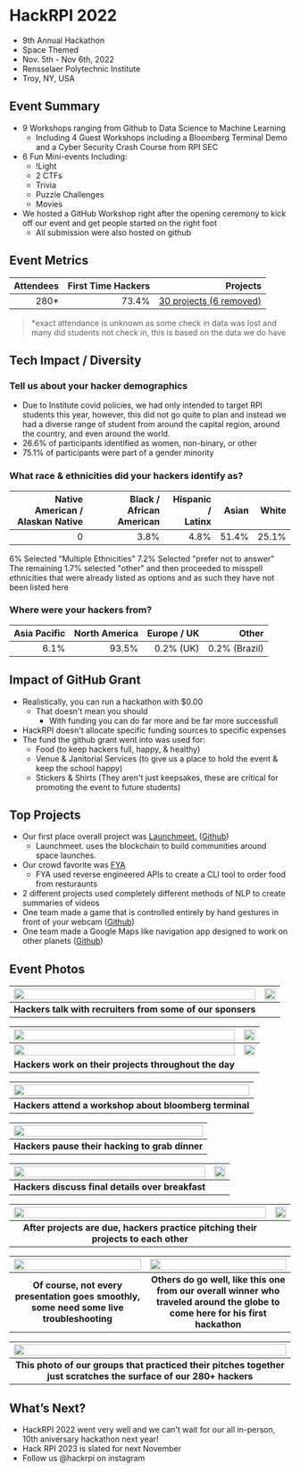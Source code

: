 # HackRPI 2022
 - 9th Annual Hackathon
 - Space Themed
 - Nov. 5th - Nov 6th, 2022 
 - Rensselaer Polytechnic Institute
 - Troy, NY, USA  

## Event Summary

- 9 Workshops ranging from Github to Data Science to Machine Learning
  - Including 4 Guest Workshops including a Bloomberg Terminal Demo and a Cyber Security Crash Course from RPI SEC
- 6 Fun Mini-events Including:
  - !Light
  - 2 CTFs
  - Trivia
  - Puzzle Challenges
  - Movies
- We hosted a GitHub Workshop right after the opening ceremony to kick off our event and get people started on the right foot
  - All submission were also hosted on github

## Event Metrics 

| Attendees |First Time Hackers| Projects|
|---------------:|--------------:|------------:|
|280*|73.4%|[30 projects (6 removed)](https://hackrpi-2022.devpost.com/project-gallery)| 
> *exact attendance is unknown as some check in data was lost and many did students not check in, this is based on the data we do have

## Tech Impact / Diversity 

### Tell us about your hacker demographics
 - Due to Institute covid policies, we had only intended to target RPI students this year, however, this did not go quite to plan and instead we had a diverse range of student from around the capital region, around the country, and even around the world. 
 - 26.6% of participants identified as women, non-binary, or other
 - 75.1% of participants were part of a gender minority

### What race & ethnicities did your hackers identify as?
| Native American / <br> Alaskan Native | Black / <br> African American | Hispanic / <br> Latinx | Asian | White |
|---------------:|--------------:|------------:|---------:|--------:|
|0|3.8%|4.8%|51.4%|25.1%|

6% Selected "Multiple Ethnicities"
7.2% Selected "prefer not to answer"
The remaining 1.7% selected "other" and then proceeded to misspell ethnicities that were already listed as options
  and as such they have not been listed here

### Where were your hackers from?
| Asia Pacific | North America | Europe / UK | Other |
|---------------:|--------------:|------------:|---------:|
|6.1%|93.5%|0.2% (UK)|0.2% (Brazil)|

## Impact of GitHub Grant
- Realistically, you can run a hackathon with $0.00
  - That doesn't mean you should
    - With funding you can do far more and be far more successfull
- HackRPI doesn't allocate specific funding sources to specific expenses
- The fund the github grant went into was used for:
  - Food (to keep hackers full, happy, & healthy)
  - Venue & Janitorial Services (to give us a place to hold the event & keep the school happy)
  - Stickers & Shirts (They aren't just keepsakes, these are critical for promoting the event to future students)

## Top Projects

- Our first place overall project was [Launchmeet.](https://devpost.com/software/launchmeet-0k34ls) ([Github](https://github.com/jolow99/HackRPI))
  - Launchmeet. uses the blockchain to build communities around space launches.
- Our crowd favorite was [FYA](https://devpost.com/software/fya)
  - FYA used reverse engineered APIs to create a CLI tool to order food from resturaunts
- 2 different projects used completely different methods of NLP to create summaries of videos
- One team made a game that is controlled entirely by hand gestures in front of your webcam ([Github](https://github.com/ethanz2003/MLHHackRPI2022))
- One team made a Google Maps like navigation app designed to work on other planets ([Github](https://github.com/anaveo/cosmopilot))

## Event Photos

| <img src="https://raw.githubusercontent.com/MLH/GitHub-Education-Hackathon-Grant-Fund-2022/main/Hackathons_2022/images/hackrpi_recruiters.JPG" width="100%" height="auto"> | <img src="https://raw.githubusercontent.com/MLH/GitHub-Education-Hackathon-Grant-Fund-2022/main/Hackathons_2022/images/hackrpi_sponsers.JPG" width="100%" height="auto"> |
|:--:|:--:|
| <b> Hackers talk with recruiters from some of our sponsers </b>|

| <img src="https://raw.githubusercontent.com/MLH/GitHub-Education-Hackathon-Grant-Fund-2022/main/Hackathons_2022/images/hackrpi_working1.JPG" width="100%" height="auto"> | <img src="https://raw.githubusercontent.com/MLH/GitHub-Education-Hackathon-Grant-Fund-2022/main/Hackathons_2022/images/hackrpi_working2.JPG" width="100%" height="auto"> |
|:--:|:--:|
| <img src="https://raw.githubusercontent.com/MLH/GitHub-Education-Hackathon-Grant-Fund-2022/main/Hackathons_2022/images/hackrpi_working3.JPG" width="100%" height="auto"> | <img src="https://raw.githubusercontent.com/MLH/GitHub-Education-Hackathon-Grant-Fund-2022/main/Hackathons_2022/images/hackrpi_working4.jpg" width="100%" height="auto"> |
| <b> Hackers work on their projects throughout the day </b>|

| <img src="https://raw.githubusercontent.com/MLH/GitHub-Education-Hackathon-Grant-Fund-2022/main/Hackathons_2022/images/hackrpi_workshop.jpg" width="100%" height="auto"> |
|:--:|
| <b> Hackers attend a workshop about bloomberg terminal </b>|

| <img src="https://raw.githubusercontent.com/MLH/GitHub-Education-Hackathon-Grant-Fund-2022/main/Hackathons_2022/images/hackrpi_dinner.jpg" width="100%" height="auto"> |
|:--:|
| <b> Hackers pause their hacking to grab dinner </b>|

| <img src="https://raw.githubusercontent.com/MLH/GitHub-Education-Hackathon-Grant-Fund-2022/main/Hackathons_2022/images/hackrpi_coffee_meeting.jpg" width="100%" height="auto"> | <img src="https://raw.githubusercontent.com/MLH/GitHub-Education-Hackathon-Grant-Fund-2022/main/Hackathons_2022/images/hackrpi_working.jpg" width="100%" height="auto"> |
|:--:|:--:|
| <b> Hackers discuss final details over breakfast </b>|

| <img src="https://raw.githubusercontent.com/MLH/GitHub-Education-Hackathon-Grant-Fund-2022/main/Hackathons_2022/images/hackrpi_demo.jpg" width="100%" height="auto"> | <img src="https://raw.githubusercontent.com/MLH/GitHub-Education-Hackathon-Grant-Fund-2022/main/Hackathons_2022/images/hackrpi_demo2.jpg" width="100%" height="auto"> |
|:--:|:--:|
| <b> After projects are due, hackers practice pitching their projects to each other </b>|

| <img src="https://raw.githubusercontent.com/MLH/GitHub-Education-Hackathon-Grant-Fund-2022/main/Hackathons_2022/images/hackrpi_troubleshooting.JPG" width="100%" height="auto"> | <img src="https://raw.githubusercontent.com/MLH/GitHub-Education-Hackathon-Grant-Fund-2022/main/Hackathons_2022/images/hackrpi_winner.JPG" width="100%" height="auto"> |
|:--:|:--:|
| <b> Of course, not every presentation goes smoothly, some need some live troubleshooting </b>| <b> Others do go well, like this one from our overall winner who traveled around the globe to come here for his first hackathon </b>|

| <img src="https://raw.githubusercontent.com/MLH/GitHub-Education-Hackathon-Grant-Fund-2022/main/Hackathons_2022/images/hackrpi_hackers.jpg" width="100%" height="auto"> |
|:--:|
| <b> This photo of our groups that practiced their pitches together just scratches the surface of our 280+ hackers </b>|

## What’s Next?
- HackRPI 2022 went very well and we can't wait for our all in-person, 10th aniversary hackathon next year!
- Hack RPI 2023 is slated for next November
- Follow us @hackrpi on instagram
